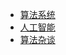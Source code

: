 -   [算法系统](/algorithms/base_algo.md)
-   [人工智能](/algorithms/ai.md)
-   [算法杂谈](/algorithms/other_algo.md)


